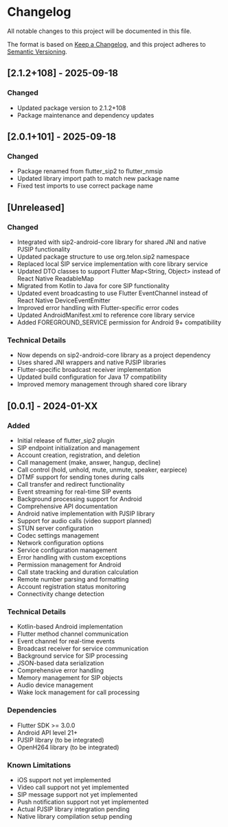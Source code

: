 # Changelog

All notable changes to this project will be documented in this file.

The format is based on [Keep a Changelog](https://keepachangelog.com/en/1.0.0/),
and this project adheres to [Semantic Versioning](https://semver.org/spec/v2.0.0.html).

## [2.1.2+108] - 2025-09-18

### Changed
- Updated package version to 2.1.2+108
- Package maintenance and dependency updates

## [2.0.1+101] - 2025-09-18

### Changed
- Package renamed from flutter_sip2 to flutter_nmsip
- Updated library import path to match new package name
- Fixed test imports to use correct package name

## [Unreleased]

### Changed
- Integrated with sip2-android-core library for shared JNI and native PJSIP functionality
- Updated package structure to use org.telon.sip2 namespace
- Replaced local SIP service implementation with core library service
- Updated DTO classes to support Flutter Map<String, Object> instead of React Native ReadableMap
- Migrated from Kotlin to Java for core SIP functionality
- Updated event broadcasting to use Flutter EventChannel instead of React Native DeviceEventEmitter
- Improved error handling with Flutter-specific error codes
- Updated AndroidManifest.xml to reference core library service
- Added FOREGROUND_SERVICE permission for Android 9+ compatibility

### Technical Details
- Now depends on sip2-android-core library as a project dependency
- Uses shared JNI wrappers and native PJSIP libraries
- Flutter-specific broadcast receiver implementation
- Updated build configuration for Java 17 compatibility
- Improved memory management through shared core library

## [0.0.1] - 2024-01-XX

### Added
- Initial release of flutter_sip2 plugin
- SIP endpoint initialization and management
- Account creation, registration, and deletion
- Call management (make, answer, hangup, decline)
- Call control (hold, unhold, mute, unmute, speaker, earpiece)
- DTMF support for sending tones during calls
- Call transfer and redirect functionality
- Event streaming for real-time SIP events
- Background processing support for Android
- Comprehensive API documentation
- Android native implementation with PJSIP library
- Support for audio calls (video support planned)
- STUN server configuration
- Codec settings management
- Network configuration options
- Service configuration management
- Error handling with custom exceptions
- Permission management for Android
- Call state tracking and duration calculation
- Remote number parsing and formatting
- Account registration status monitoring
- Connectivity change detection

### Technical Details
- Kotlin-based Android implementation
- Flutter method channel communication
- Event channel for real-time events
- Broadcast receiver for service communication
- Background service for SIP processing
- JSON-based data serialization
- Comprehensive error handling
- Memory management for SIP objects
- Audio device management
- Wake lock management for call processing

### Dependencies
- Flutter SDK >= 3.0.0
- Android API level 21+
- PJSIP library (to be integrated)
- OpenH264 library (to be integrated)

### Known Limitations
- iOS support not yet implemented
- Video call support not yet implemented
- SIP message support not yet implemented
- Push notification support not yet implemented
- Actual PJSIP library integration pending
- Native library compilation setup pending
